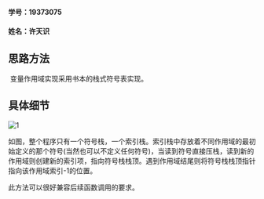 #### 学号：19373075

#### 姓名：许天识

## 思路方法

​	变量作用域实现采用书本的栈式符号表实现。

## 具体细节

![1](D:\大三课件\编译原理\实验\images\1.jpg)

如图，整个程序只有一个符号栈，一个索引栈。索引栈中存放着不同作用域的最初始定义的那个符号(当然也可以不定义任何符号)，当读到符号直接压栈，读到新的作用域则创建新的索引项，指向符号栈栈顶。遇到作用域结尾则将符号栈栈顶指针指向该作用域索引-1的位置。

此方法可以很好兼容后续函数调用的要求。
